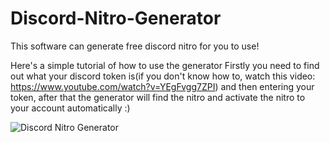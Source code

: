 # Discord-Nitro-Generator
This software can generate free discord nitro for you to use!


Here's a simple tutorial of how to use the generator
Firstly you need to find out what your discord token is(if you don't know how to, watch this video: https://www.youtube.com/watch?v=YEgFvgg7ZPI)
and then entering your token, after that the generator will find the nitro and activate the nitro to your account automatically :)


![Discord Nitro Generator](https://user-images.githubusercontent.com/85003747/120056771-c39b9680-c081-11eb-8a5e-a0f8571ec3d1.png)
